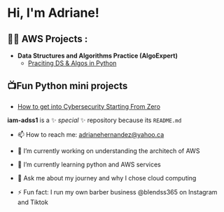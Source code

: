 <h1>Hi, I'm Adriane! </h1>

<h2>👨‍💻 AWS Projects :</h2>

- <b>Data Structures and Algorithms Practice (AlgoExpert)</b>
  - [Praciting DS & Algos in Python]()


<h2>📺Fun Python mini projects </h2>

- [How to get into Cybersecurity Starting From Zero]()



**iam-adss1** is a ✨ _special_ ✨ repository because its `README.md`

- 📫 How to reach me: adrianehernandez@yahoo.ca

- 🔭 I’m currently working on understanding the architech of AWS 
- 🌱 I’m currently learning python and AWS services
- 💬 Ask me about my journey and why I chose cloud computing
- ⚡ Fun fact: I run my own barber business @blendss365 on Instagram and Tiktok

